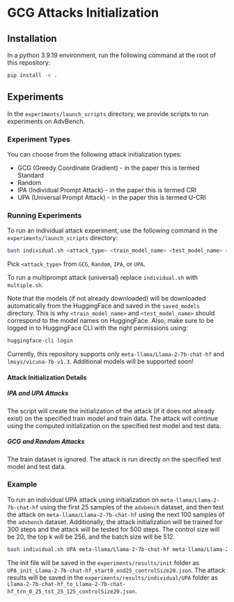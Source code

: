 # GCG Attacks Initialization

## Installation
In a python 3.9.19 environment, run the following command at the root of this repository:
```bash
pip install -e .
```

## Experiments

In the `experiments/launch_scripts` directory, we provide scripts to run experiments on AdvBench. 

### Experiment Types

You can choose from the following attack initialization types:
- GCG (Greedy Coordinate Gradient) - in the paper this is termed Standard
- Random
- IPA (Individual Prompt Attack) - in the paper this is termed CRI
- UPA (Universal Prompt Attack) - in the paper this is termed U-CRI

### Running Experiments

To run an individual attack experiment, use the following command in the `experiments/launch_scripts` directory:
    
```bash
bash individual.sh <attack_type> <train_model_name> <test_model_name> <train_data_start> <train_data_end> <test_data_start> <test_data_end> <train_steps> <test_steps> <control_size> <top_k> <batch_size>
```

Pick `<attack_type>` from `GCG`, `Random`, `IPA`, or `UPA`. 


To run a multiprompt attack (universal) replace `individual.sh` with `multiple.sh`.

Note that the models (if not already downloaded) will be downloaded automatically from the HuggingFace and saved in the `saved_models` directory. This is why `<train_model_name>` and `<test_model_name>` should correspond to the model names on HuggingFace. Also, make sure to be logged in to HuggingFace CLI with the right permissions using:
```bash
huggingface-cli login
```

Currently, this repository supports only `meta-llama/Llama-2-7b-chat-hf` and `lmsys/vicuna-7b-v1.3`. Additional models will be supported soon!

#### Attack Initialization Details
##### IPA and UPA Attacks

The script will create the initialization of the attack (if it does not already exist) on the specified train model and train data. The attack will continue using the computed initialization on the specified test model and test data.

##### GCG and Random Attacks

The train dataset is ignored. The attack is run directly on the specified test model and test data.

### Example

To run an individual UPA attack using initialization on `meta-llama/Llama-2-7b-chat-hf` using the first 25 samples of the `advbench` dataset, and then test the attack on `meta-llama/Llama-2-7b-chat-hf` using the next 100 samples of the `advbench` dataset. Additionally, the attack initialization will be trained for 300 steps and the attack will be tested for 500 steps. The control size will be 20, the top k will be 256, and the batch size will be 512.

```bash 
bash individual.sh UPA meta-llama/Llama-2-7b-chat-hf meta-llama/Llama-2-7b-chat-hf 0 25 25 125 300 500 20 256 512
```

The init file will be saved in the `experiments/results/init` folder as `UPA_init_Llama-2-7b-chat-hf_start0_end25_controlSize20.json`. The attack results will be saved in the `experiments/results/individual/UPA` folder as `Llama-2-7b-chat-hf_to_Llama-2-7b-chat-hf_trn_0_25_tst_25_125_controlSize20.json`.

<!-- ## Viewing Results
To view all results, run the notebook `experiments/final_parse_results.ipynb`. This notebook will display the results of all experiments in the `experiments/results` directory.
 -->













<!-- 
# LLM Attacks

[![License: MIT](https://img.shields.io/badge/License-MIT-yellow.svg)](https://opensource.org/licenses/MIT)

This is the official repository for "[Universal and Transferable Adversarial Attacks on Aligned Language Models](https://arxiv.org/abs/2307.15043)" by [Andy Zou](https://andyzoujm.github.io/), [Zifan Wang](https://sites.google.com/west.cmu.edu/zifan-wang/home), [Nicholas Carlini](https://nicholas.carlini.com/), [Milad Nasr](https://people.cs.umass.edu/~milad/), [J. Zico Kolter](https://zicokolter.com/), and [Matt Fredrikson](https://www.cs.cmu.edu/~mfredrik/).

Check out our [website and demo here](https://llm-attacks.org/).

## Updates
- (2024-08-01) We release `nanogcg`, a fast and easy-to-use implementation of the GCG algorithm. `nanogcg` can be installed via pip and the code is available [here](https://github.com/GraySwanAI/nanoGCG/tree/main).
- (2023-08-16) We include a notebook `demo.ipynb` (or see it on [Colab](https://colab.research.google.com/drive/1dinZSyP1E4KokSLPcCh1JQFUFsN-WV--?usp=sharing)) containing the minimal implementation of GCG for jailbreaking LLaMA-2 for generating harmful completion.


## Table of Contents

- [Installation](#installation)
- [Models](#models)
- [Experiments](#experiments)
- [Demo](#demo)
- [Reproducibility](#reproducibility)
- [License](#license)
- [Citation](#citation)

## Installation

We need the newest version of FastChat `fschat==0.2.23` and please make sure to install this version. The `llm-attacks` package can be installed by running the following command at the root of this repository:

```bash
pip install -e .
```

## Models

Please follow the instructions to download Vicuna-7B or/and LLaMA-2-7B-Chat first (we use the weights converted by HuggingFace [here](https://huggingface.co/meta-llama/Llama-2-7b-hf)).  Our script by default assumes models are stored in a root directory named as `/DIR`. To modify the paths to your models and tokenizers, please add the following lines in `experiments/configs/individual_xxx.py` (for individual experiment) and `experiments/configs/transfer_xxx.py` (for multiple behaviors or transfer experiment). An example is given as follows.

```python
    config.model_paths = [
        "/DIR/vicuna/vicuna-7b-v1.3",
        ... # more models
    ]
    config.tokenizer_paths = [
        "/DIR/vicuna/vicuna-7b-v1.3",
        ... # more tokenizers
    ]
```

## Demo
We include a notebook `demo.ipynb` which provides an example on attacking LLaMA-2 with GCG. You can also view this notebook on [Colab](https://colab.research.google.com/drive/1dinZSyP1E4KokSLPcCh1JQFUFsN-WV--?usp=sharing). This notebook uses a minimal implementation of GCG so it should be only used to get familiar with the attack algorithm. For running experiments with more behaviors, please check Section Experiments. To monitor the loss in the demo we use `livelossplot`, so one should install this library first by pip.

```bash
pip install livelossplot
```

## Experiments 

The `experiments` folder contains code to reproduce GCG experiments on AdvBench.

- To run individual experiments with harmful behaviors and harmful strings (i.e. 1 behavior, 1 model or 1 string, 1 model), run the following code inside `experiments` (changing `vicuna` to `llama2` and changing `behaviors` to `strings` will switch to different experiment setups):

```bash
cd launch_scripts
bash run_gcg_individual.sh vicuna behaviors
```

- To perform multiple behaviors experiments (i.e. 25 behaviors, 1 model), run the following code inside `experiments`:

```bash
cd launch_scripts
bash run_gcg_multiple.sh vicuna # or llama2
```

- To perform transfer experiments (i.e. 25 behaviors, 2 models), run the following code inside `experiments`:

```bash
cd launch_scripts
bash run_gcg_transfer.sh vicuna 2 # or vicuna_guanaco 4
```

- To perform evaluation experiments, please follow the directions in `experiments/parse_results.ipynb`.

Notice that all hyper-parameters in our experiments are handled by the `ml_collections` package [here](https://github.com/google/ml_collections). You can directly change those hyper-parameters at the place they are defined, e.g. `experiments/configs/individual_xxx.py`. However, a recommended way of passing different hyper-parameters -- for instance you would like to try another model -- is to do it in the launch script. Check out our launch scripts in `experiments/launch_scripts` for examples. For more information about `ml_collections`, please refer to their [repository](https://github.com/google/ml_collections).

## Reproducibility

A note for hardware: all experiments we run use one or multiple NVIDIA A100 GPUs, which have 80G memory per chip. 

We include a few examples people told us when reproducing our results. They might also include workaround for solving a similar issue in your situation. 

- [Prompting Llama-2-7B-Chat-GGML](https://github.com/llm-attacks/llm-attacks/issues/8)
- [Possible Naming Issue for Running Experiments on Windows](https://github.com/llm-attacks/llm-attacks/issues/28)

Currently the codebase only supports training with LLaMA or Pythia based models. Running the scripts with other models (with different tokenizers) will likely result in silent errors. As a tip, start by modifying [this function](https://github.com/llm-attacks/llm-attacks/blob/main/llm_attacks/base/attack_manager.py#L130) where different slices are defined for the model.

## Citation
If you find this useful in your research, please consider citing:

```
@misc{zou2023universal,
      title={Universal and Transferable Adversarial Attacks on Aligned Language Models}, 
      author={Andy Zou and Zifan Wang and J. Zico Kolter and Matt Fredrikson},
      year={2023},
      eprint={2307.15043},
      archivePrefix={arXiv},
      primaryClass={cs.CL}
}
```

## License
`llm-attacks` is licensed under the terms of the MIT license. See LICENSE for more details.

 -->
